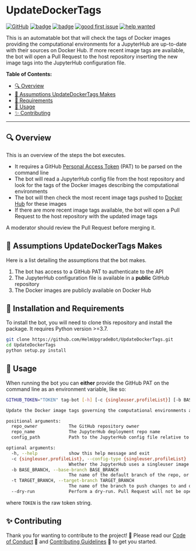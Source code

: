 # UpdateDockerTags

[![GitHub](https://img.shields.io/github/license/HelmUpgradeBot/UpdateDockerTags)](LICENSE) [![badge](https://img.shields.io/static/v1?label=Code%20of&message=Conduct&color=blueviolet)](CODE_OF_CONDUCT.md) [![badge](https://img.shields.io/static/v1?label=Contributing&message=Guidelines&color=blueviolet)](CONTRIBUTING.md) [![good first issue](https://img.shields.io/github/labels/HelmUpgradeBot/UpdateDockerTags/good%20first%20issue)](https://github.com/HelmUpgradeBot/UpdateDockerTags/labels/good%20first%20issue) [![help wanted](https://img.shields.io/github/labels/HelmUpgradeBot/UpdateDockerTags/help%20wanted)](https://github.com/HelmUpgradeBot/UpdateDockerTags/labels/help%20wanted)

This is an automatable bot that will check the tags of Docker images providing the computational environments for a JupyterHub are up-to-date with their sources on Docker Hub.
If more recent image tags are available, the bot will open a Pull Request to the host repository inserting the new image tags into the JupyterHub configuration file.

**Table of Contents:**

- [:mag: Overview](#mag-overview)
- [🤔 Assumptions UpdateDockerTags Makes](#-assumptions-helmupgradebot-makes)
- [:pushpin: Requirements](#pushpin-installation-and-requirements)
- [:children_crossing: Usage](#children_crossing-usage)
- [:sparkles: Contributing](#sparkles-contributing)

---

## :mag: Overview

This is an overview of the steps the bot executes.

- It requires a GitHub [Personal Access Token](https://github.blog/2013-05-16-personal-api-tokens/) (PAT) to be parsed on the command line
- The bot will read a JupyterHub config file from the host repository and look for the tags of the Docker images describing the computational environments
- The bot will then check the most recent image tags pushed to [Docker Hub](https://hub.docker.com) for these images
- If there are more recent image tags available, the bot will open a Pull Request to the host repository with the updated image tags

A moderator should review the Pull Request before merging it.

## 🤔 Assumptions UpdateDockerTags Makes

Here is a list detailing the assumptions that the bot makes.

1. The bot has access to a GitHub PAT to authenticate to the API
2. The JupyterHub configuration file is available in a **public** GitHub repository
3. The Docker images are publicly available on Docker Hub

## :pushpin: Installation and Requirements

To install the bot, you will need to clone this repository and install the package.
It requires Python version >=3.7.

```bash
git clone https://github.com/HelmUpgradeBot/UpdateDockerTags.git
cd UpdateDockerTags
python setup.py install
```

## :children_crossing: Usage

When running the bot you can **either** provide the GitHub PAT on the command line as an environment variable, like so:

```bash
GITHUB_TOKEN="TOKEN" tag-bot [-h] [-c {singleuser,profileList}] [-b BASE_BRANCH] [-t TARGET_BRANCH] [--dry-run] repo_owner repo_name config_path

Update the Docker image tags governing the computational environments available on a JupyterHub

positional arguments:
  repo_owner            The GitHub repository owner
  repo_name             The JupyterHub deployment repo name
  config_path           Path to the JupyterHub config file relative to the repo root

optional arguments:
  -h, --help            show this help message and exit
  -c {singleuser,profileList}, --config-type {singleuser,profileList}
                        Whether the JupyterHub uses a singleuser image or has a profile list of multiple images.
  -b BASE_BRANCH, --base-branch BASE_BRANCH
                        The name of the default branch of the repo, or the branch where PRs should be merged into. Default: main.
  -t TARGET_BRANCH, --target-branch TARGET_BRANCH
                        The name of the branch to push changes to and open PRs from. Default: bump_image_tags.
  --dry-run             Perform a dry-run. Pull Request will not be opened.
```

where `TOKEN` is the raw token string.

## :sparkles: Contributing

Thank you for wanting to contribute to the project! :tada:
Please read our [Code of Conduct](CODE_OF_CONDUCT.md) :purple_heart: and [Contributing Guidelines](CONTRIBUTING.md) :space_invader: to get you started.
